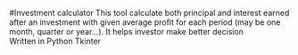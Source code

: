 #Investment calculator
This tool calculate both principal and interest earned after an investment with given average profit for each period (may be one month, quarter or year...). It helps investor make better decision  
Written in Python Tkinter
